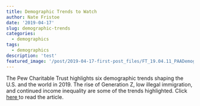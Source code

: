```yaml
---
title: Demographic Trends to Watch
author: Nate Fristoe
date: '2019-04-17'
slug: demographic-trends
categories:
  - demographics
tags:
  - demographics
description: 'test'
featured_image: '/post/2019-04-17-first-post_files/FT_19.04.11_PAADemographics_Inequality.png'
---
```

The Pew Charitable Trust highlights six demographic trends shaping the U.S. and the world in 2019.  The rise of Generation Z, low illegal immigration, and continued income inequality are some of the trends highlighted.  Click <a href="https://www.pewresearch.org/fact-tank/2019/04/11/6-demographic-trends-shaping-the-u-s-and-the-world-in-2019/">here </a> to read the article.